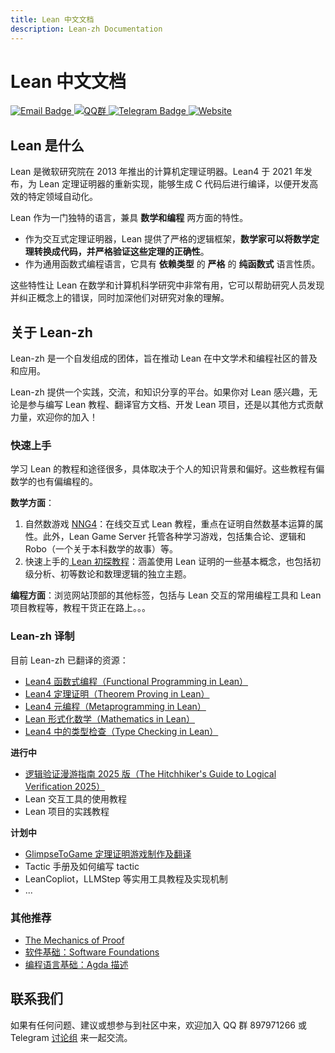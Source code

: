 ```yaml
---
title: Lean 中文文档
description: Lean-zh Documentation
---
```


# Lean 中文文档

<div class="badge-container">
  <a href="mailto:leanprover@outllook.com">
    <img src="https://img.shields.io/badge/Email-联系我们-informational?style=flat&logo=microsoft-outlook&logoColor=white" alt="Email Badge">
  </a>
  <a href="http://qm.qq.com/cgi-bin/qm/qr?_wv=1027&k=tC0R88AwoljjpvA2fGAvkucJCOeJnLDR&authKey=AHE8WSVpMeNAoc4Ax8%2BkiM%2FrBkAcpFfcuc7V746wcdIWXYloyGWcn2IkBhpVsumI&noverify=0&group_code=897971266">
    <img src="https://img.shields.io/badge/QQ-加入群聊-blue.svg?logo=tencent-qq&style=flat" alt="QQ群">
  </a>
  <a href="https://t.me/Lean_zh_CN">
    <img src="https://img.shields.io/badge/Telegram-加入讨论-blue?style=flat&logo=telegram&logoColor=white" alt="Telegram Badge">
  </a>
  <a href="https://www.leanprover.cn">
    <img src="https://img.shields.io/badge/Website-访问主页-blue.svg?style=flat" alt="Website">
  </a>
</div>

## Lean 是什么

Lean 是微软研究院在 2013 年推出的计算机定理证明器。Lean4 于 2021 年发布，为 Lean 定理证明器的重新实现，能够生成 C 代码后进行编译，以便开发高效的特定领域自动化。

Lean 作为一门独特的语言，兼具 **数学和编程** 两方面的特性。

- 作为交互式定理证明器，Lean 提供了严格的逻辑框架，**数学家可以将数学定理转换成代码，并严格验证这些定理的正确性**。
- 作为通用函数式编程语言，它具有 **依赖类型** 的 **严格** 的 **纯函数式** 语言性质。

这些特性让 Lean 在数学和计算机科学研究中非常有用，它可以帮助研究人员发现并纠正概念上的错误，同时加深他们对研究对象的理解。

## 关于 Lean-zh

Lean-zh 是一个自发组成的团体，旨在推动 Lean 在中文学术和编程社区的普及和应用。

Lean-zh 提供一个实践，交流，和知识分享的平台。如果你对 Lean 感兴趣，无论是参与编写 Lean 教程、翻译官方文档、开发 Lean 项目，还是以其他方式贡献力量，欢迎你的加入！

### 快速上手

学习 Lean 的教程和途径很多，具体取决于个人的知识背景和偏好。这些教程有偏数学的也有偏编程的。

**数学方面**：

1. 自然数游戏 [NNG4](https://nng4.leanprover.cn)：在线交互式 Lean 教程，重点在证明自然数基本运算的属性。此外，Lean Game Server 托管各种学习游戏，包括集合论、逻辑和 Robo（一个关于本科数学的故事）等。
2. 快速上手的[ Lean 初探教程](https://github.com/Lean-zh/GlimpseOfLean)：涵盖使用 Lean 证明的一些基本概念，也包括初级分析、初等数论和数理逻辑的独立主题。

**编程方面**：浏览网站顶部的其他标签，包括与 Lean 交互的常用编程工具和 Lean 项目教程等，教程干货正在路上。。。

### Lean-zh 译制

目前 Lean-zh 已翻译的资源：

- [Lean4 函数式编程（Functional Programming in Lean）](https://www.leanprover.cn/fp-lean-zh/)
- [Lean4 定理证明（Theorem Proving in Lean）](https://www.leanprover.cn/tp-lean-zh/)
- [Lean4 元编程（Metaprogramming in Lean）](https://www.leanprover.cn/mp-lean-zh/)
- [Lean 形式化数学（Mathematics in Lean）](https://www.leanprover.cn/math-in-lean-zh/)
- [Lean4 中的类型检查（Type Checking in Lean）](https://www.leanprover.cn/type-checking-in-lean-zh/)

**进行中**


- [逻辑验证漫游指南 2025 版（The Hitchhiker's Guide to Logical Verification 2025）](https://github.com/Lean-zh/LoVe2025-zh)
- Lean 交互工具的使用教程
- Lean 项目的实践教程

**计划中**

- [GlimpseToGame 定理证明游戏制作及翻译](https://github.com/Lean-zh/GlimpseToGame)
- Tactic 手册及如何编写 tactic
- LeanCopliot，LLMStep 等实用工具教程及实现机制
- ...

### 其他推荐

- [The Mechanics of Proof](https://hrmacbeth.github.io/math2001/)
- [软件基础：Software Foundations](https://coq-zh.github.io/SF-zh/)
- [编程语言基础：Agda 描述](https://agda-zh.github.io/PLFA-zh/)

## 联系我们

如果有任何问题、建议或想参与到社区中来，欢迎加入 QQ 群 897971266 或 Telegram [讨论组](https://t.me/Lean_zh_CN) 来一起交流。
